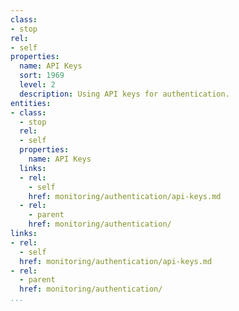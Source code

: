 ```yaml
---
class:
- stop
rel:
- self
properties:
  name: API Keys
  sort: 1969
  level: 2
  description: Using API keys for authentication.
entities:
- class:
  - stop
  rel:
  - self
  properties:
    name: API Keys
  links:
  - rel:
    - self
    href: monitoring/authentication/api-keys.md
  - rel:
    - parent
    href: monitoring/authentication/
links:
- rel:
  - self
  href: monitoring/authentication/api-keys.md
- rel:
  - parent
  href: monitoring/authentication/
...
```

